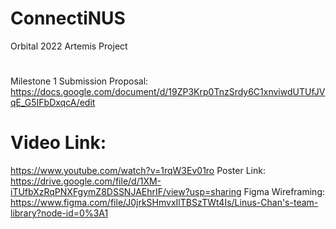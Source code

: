 # ConnectiNUS
Orbital 2022 Artemis Project
#
Milestone 1 Submission Proposal:
https://docs.google.com/document/d/19ZP3Krp0TnzSrdy6C1xnviwdUTUfJVqE_G5IFbDxqcA/edit
# Video Link:
https://www.youtube.com/watch?v=1rqW3Ev01ro
Poster Link:
https://drive.google.com/file/d/1XM-iTUfbXzRqPNXFgymZ8DSSNJAEhrIF/view?usp=sharing
Figma Wireframing:
https://www.figma.com/file/J0jrkSHmvxIlTBSzTWt4Is/Linus-Chan's-team-library?node-id=0%3A1

